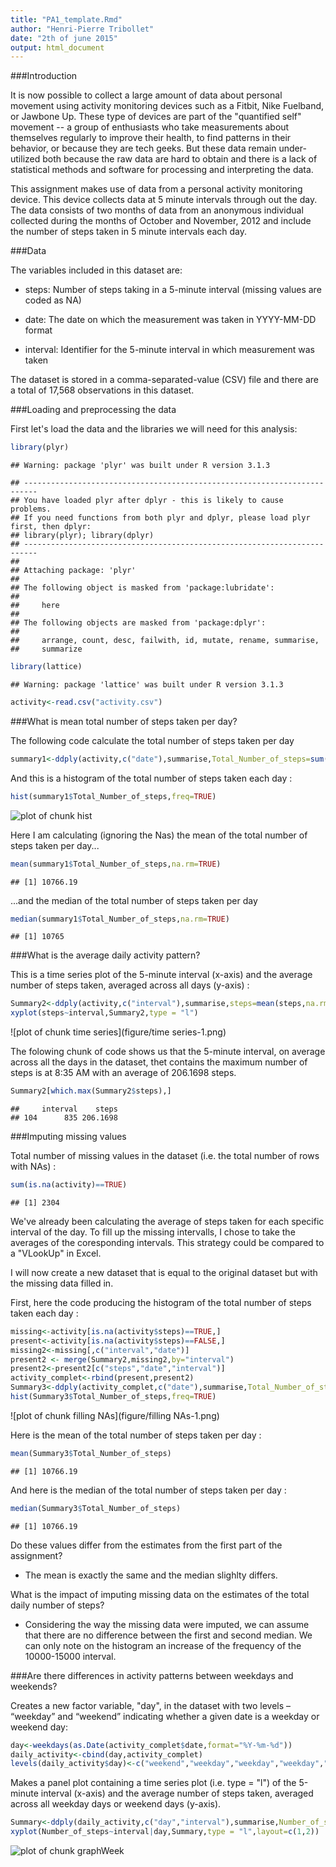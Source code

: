 ```yaml
---
title: "PA1_template.Rmd"
author: "Henri-Pierre Tribollet"
date: "2th of june 2015"
output: html_document
---
```


###Introduction

It is now possible to collect a large amount of data about personal movement using activity monitoring devices such as a Fitbit, Nike Fuelband, or Jawbone Up. These type of devices are part of the "quantified self" movement -- a group of enthusiasts who take measurements about themselves regularly to improve their health, to find patterns in their behavior, or because they are tech geeks. But these data remain under-utilized both because the raw data are hard to obtain and there is a lack of statistical methods and software for processing and interpreting the data.

This assignment makes use of data from a personal activity monitoring device. This device collects data at 5 minute intervals through out the day. The data consists of two months of data from an anonymous individual collected during the months of October and November, 2012 and include the number of steps taken in 5 minute intervals each day.

###Data

The variables included in this dataset are:

* steps: Number of steps taking in a 5-minute interval (missing values are coded as NA)

* date: The date on which the measurement was taken in YYYY-MM-DD format

* interval: Identifier for the 5-minute interval in which measurement was taken

The dataset is stored in a comma-separated-value (CSV) file and there are a total of 17,568 observations in this dataset.

###Loading and preprocessing the data

First let's load the data and the libraries we will need for this analysis:


```r
library(plyr)
```

```
## Warning: package 'plyr' was built under R version 3.1.3
```

```
## -------------------------------------------------------------------------
## You have loaded plyr after dplyr - this is likely to cause problems.
## If you need functions from both plyr and dplyr, please load plyr first, then dplyr:
## library(plyr); library(dplyr)
## -------------------------------------------------------------------------
## 
## Attaching package: 'plyr'
## 
## The following object is masked from 'package:lubridate':
## 
##     here
## 
## The following objects are masked from 'package:dplyr':
## 
##     arrange, count, desc, failwith, id, mutate, rename, summarise,
##     summarize
```

```r
library(lattice)
```

```
## Warning: package 'lattice' was built under R version 3.1.3
```

```r
activity<-read.csv("activity.csv")
```

###What is mean total number of steps taken per day?

The following code calculate the total number of steps taken per day


```r
summary1<-ddply(activity,c("date"),summarise,Total_Number_of_steps=sum(steps))
```

And this is a histogram of the total number of steps taken each day :


```r
hist(summary1$Total_Number_of_steps,freq=TRUE)
```

![plot of chunk hist](figure/hist-1.png) 

Here I am calculating (ignoring the Nas) the mean of the total number of steps taken per day...


```r
mean(summary1$Total_Number_of_steps,na.rm=TRUE)
```

```
## [1] 10766.19
```


...and the median of the total number of steps taken per day


```r
median(summary1$Total_Number_of_steps,na.rm=TRUE)
```

```
## [1] 10765
```

###What is the average daily activity pattern?

This is a time series plot of the 5-minute interval (x-axis) and the average number of steps taken, averaged across all days (y-axis) :


```r
Summary2<-ddply(activity,c("interval"),summarise,steps=mean(steps,na.rm=TRUE))
xyplot(steps~interval,Summary2,type = "l")
```

![plot of chunk time series](figure/time series-1.png) 

The folowing chunk of code shows us that the 5-minute interval, on average across all the days in the dataset, thet contains the maximum number of steps is at 8:35 AM with an average of 206.1698 steps.


```r
Summary2[which.max(Summary2$steps),]
```

```
##     interval    steps
## 104      835 206.1698
```

###Imputing missing values

Total number of missing values in the dataset (i.e. the total number of rows with NAs) :


```r
sum(is.na(activity)==TRUE)
```

```
## [1] 2304
```

We've already been calculating the average of steps taken for each specific interval of the day. To fill up the missing intervalls, I chose to take the averages of the coresponding intervals. This strategy could be compared to a "VLookUp" in Excel.

I will now create a new dataset that is equal to the original dataset but with the missing data filled in.

First, here the code producing the histogram of the total number of steps taken each day :

```r
missing<-activity[is.na(activity$steps)==TRUE,]
present<-activity[is.na(activity$steps)==FALSE,]
missing2<-missing[,c("interval","date")]
present2 <- merge(Summary2,missing2,by="interval")
present2<-present2[c("steps","date","interval")]
activity_complet<-rbind(present,present2)
Summary3<-ddply(activity_complet,c("date"),summarise,Total_Number_of_steps=sum(steps))
hist(Summary3$Total_Number_of_steps,freq=TRUE)
```

![plot of chunk filling NAs](figure/filling NAs-1.png) 

Here is the mean of the total number of steps  taken per day :

```r
mean(Summary3$Total_Number_of_steps)
```

```
## [1] 10766.19
```

And here is the median of the total number of steps  taken per day :

```r
median(Summary3$Total_Number_of_steps)
```

```
## [1] 10766.19
```

Do these values differ from the estimates from the first part of the assignment? 

* The mean is exactly the same and the median slighlty differs.

What is the impact of imputing missing data on the estimates of the total daily number of steps?

* Considering the way the missing data were imputed, we can assume that there are no difference between the first and second median. We can only note on the histogram an increase of the frequency of the 10000-15000 interval.

###Are there differences in activity patterns between weekdays and weekends?

Creates a new factor variable, "day", in the dataset with two levels – “weekday” and “weekend” indicating whether a given date is a weekday or weekend day:


```r
day<-weekdays(as.Date(activity_complet$date,format="%Y-%m-%d"))
daily_activity<-cbind(day,activity_complet)
levels(daily_activity$day)<-c("weekend","weekday","weekday","weekday","weekday","weekend","weekday")
```

Makes a panel plot containing a time series plot (i.e. type = "l") of the 5-minute interval (x-axis) and the average number of steps taken, averaged across all weekday days or weekend days (y-axis).


```r
Summary<-ddply(daily_activity,c("day","interval"),summarise,Number_of_steps=mean(steps))
xyplot(Number_of_steps~interval|day,Summary,type = "l",layout=c(1,2))
```

![plot of chunk graphWeek](figure/graphWeek-1.png) 
